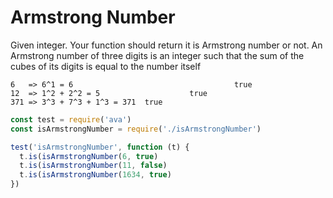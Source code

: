 # Armstrong Number

Given integer. Your function should return it is Armstrong number or not.
An Armstrong number of three digits is an integer such that the sum of the cubes of its digits is equal to the number itself

```
6   => 6^1 = 6                                    true
12  => 1^2 + 2^2 = 5                    true
371 => 3^3 + 7^3 + 1^3 = 371  true
```

```js
const test = require('ava')
const isArmstrongNumber = require('./isArmstrongNumber')

test('isArmstrongNumber', function (t) {
  t.is(isArmstrongNumber(6, true)
  t.is(isArmstrongNumber(11, false)  
  t.is(isArmstrongNumber(1634, true)  
})
```
